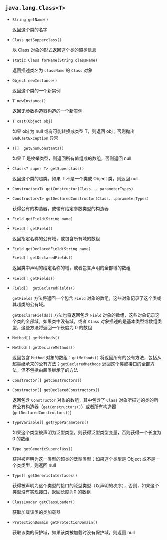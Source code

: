 ## `java.lang.Class<T>`

* `String getName()`				

  返回这个类的名字

* `Class getSupperclass()`                                                  

  以 Class 对象的形式返回这个类的超类信息

* `static Class forName(String className)`

  返回描述类名为 `className` 的 `Class` 对象

* `Object newInstance()`

  返回这个类的一个新实例

* `T newInstance()`

  返回无参数构造器构造的一个新实例

* `T cast(Object obj)`

  如果 obj 为 null 或有可能转换成类型 T，则返回 obj；否则抛出 `BadCastException` 异常

* `T[]  getEnumConstants()`

  如果 T 是枚举类型，则返回所有值组成的数组，否则返回 null

* `Class<? super T> getSuperclass()`

  返回这个类的超类。如果 T 不是一个类或 Object 类，则返回 null

* `Constructor<T> getConstructor(Class... parameterTypes)`

* `Constructor<T> getDeclaredConstructor(Class...parameterTypes)`

   获得公有的构造器，或带有给定参数类型的构造器

* `Field getField(String name)`

* `Field[] getField()`

   返回指定名称的公有域，或包含所有域的数组

* `Field getDeclaredField(String name)`

  `Field[] getDeclaredFields()`

   返回类中声明的给定名称的域，或者包含声明的全部域的数组

* `Field[] getFields()`

* `Field[]  getDeclaredFields()`

  `getFields` 方法将返回一个包含 `Field` 对象的数组，这些对象记录了这个类或其超类的公有域。

  `getDeclareFields()` 方法也将返回包含 `Field` 对象的数组，这些对象记录这个类的全部域。如果类中没有域，或者 `Class` 对象描述的是基本类型或数组类型，这些方法将返回一个长度为 0 的数组

* `Method[] getMethods()`  

* `Method[] getDeclareMethods()`

   返回包含 `Method` 对象的数组：`getMethods()` 将返回所有的公有方法，包括从超类继承来的公有方法；`getDeclaredMethods` 返回这个类或接口的全部方法，但不包括由超类继承了的方法

* `Constructor[] getConstructors()`

* `Constructor[] getDeclaredConstructors()`

   返回包含 `Constructor` 对象的数组，其中包含了 `Class` 对象所描述的类的所有公有构造器（`getConstructors()`）或者所有构造器(`getDeclaredConstructors()`)

* `TypeVariable[] getTypeParameters()`

   如果这个类型被声明为泛型类型，则获得泛型类型变量，否则获得一个长度为0 的数组

* `Type getGenericSuperclass()`

   获得被声明为这一类型的超类的泛型类型；如果这个类型是 Object 或不是一个类类型，则返回 null

* `Type[] getGenericInterfaces()`

   获得被声明为这个类型的接口的泛型类型（以声明的次序），否则，如果这个类型没有实现接口，返回长度为0 的数组

* `ClassLoader getClassLoader()`

   获取加载该类的类加载器

* `ProtectionDomain getProtectionDomain()`

   获取该类的保护域，如果该类被加载时没有保护域，则返回 null